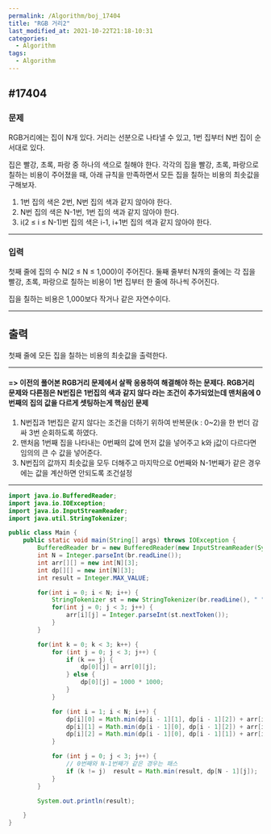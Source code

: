 ```yaml
---
permalink: /Algorithm/boj_17404
title: "RGB 거리2"
last_modified_at: 2021-10-22T21:18-10:31
categories:
  - Algorithm
tags:
  - Algorithm
---
```


## #17404

### 문제

RGB거리에는 집이 N개 있다. 거리는 선분으로 나타낼 수 있고, 1번 집부터 N번 집이 순서대로 있다.

집은 빨강, 초록, 파랑 중 하나의 색으로 칠해야 한다. 각각의 집을 빨강, 초록, 파랑으로 칠하는 비용이 주어졌을 때, 아래 규칙을 만족하면서 모든 집을 칠하는 비용의 최솟값을 구해보자.

1. 1번 집의 색은 2번, N번 집의 색과 같지 않아야 한다.
2. N번 집의 색은 N-1번, 1번 집의 색과 같지 않아야 한다.
3. i(2 ≤ i ≤ N-1)번 집의 색은 i-1, i+1번 집의 색과 같지 않아야 한다.

---

### 입력

첫째 줄에 집의 수 N(2 ≤ N ≤ 1,000)이 주어진다. 둘째 줄부터 N개의 줄에는 각 집을 빨강, 초록, 파랑으로 칠하는 비용이 1번 집부터 한 줄에 하나씩 주어진다.

집을 칠하는 비용은 1,000보다 작거나 같은 자연수이다.

---

## 출력

첫째 줄에 모든 집을 칠하는 비용의 최솟값을 출력한다.

---

#### => 이전의 풀어본 RGB거리 문제에서 살짝 응용하여 해결해야 하는 문제다. RGB거리 문제와 다른점은 N번집은 1번집의 색과 같지 않다 라는 조건이 추가되었는데 맨처음에 0번째의 집의 값을 다르게 셋팅하는게 핵심인 문제

1. N번집과 1번집은 같지 않다는 조건을 더하기 위하여 반복문(k : 0~2)을 한 번더 감싸 3번 순회하도록 하였다.
2. 맨처음 1번째 집을 나타내는 0번째의 값에 먼저 값을 넣어주고 k와 j값이 다르다면 임의의 큰 수 값을 넣어준다.
3. N번집의 값까지 최솟값을 모두 더해주고 마지막으로 0번째와 N-1번째가 같은 경우에는 값을 계산하면 안되도록 조건설정

---

```java
import java.io.BufferedReader;
import java.io.IOException;
import java.io.InputStreamReader;
import java.util.StringTokenizer;

public class Main {
    public static void main(String[] args) throws IOException {
        BufferedReader br = new BufferedReader(new InputStreamReader(System.in));
        int N = Integer.parseInt(br.readLine());
        int arr[][] = new int[N][3];
        int dp[][] = new int[N][3];
        int result = Integer.MAX_VALUE;

        for(int i = 0; i < N; i++) {
            StringTokenizer st = new StringTokenizer(br.readLine(), " ");
            for(int j = 0; j < 3; j++) {
                arr[i][j] = Integer.parseInt(st.nextToken());
            }
        }

        for(int k = 0; k < 3; k++) {
            for (int j = 0; j < 3; j++) {
                if (k == j) {
                    dp[0][j] = arr[0][j];
                } else {
                    dp[0][j] = 1000 * 1000;
                }
            }

            for (int i = 1; i < N; i++) {
                dp[i][0] = Math.min(dp[i - 1][1], dp[i - 1][2]) + arr[i][0];
                dp[i][1] = Math.min(dp[i - 1][0], dp[i - 1][2]) + arr[i][1];
                dp[i][2] = Math.min(dp[i - 1][0], dp[i - 1][1]) + arr[i][2];
            }

            for (int j = 0; j < 3; j++) {
                // 0번째와 N-1번째가 같은 경우는 패스
                if (k != j)  result = Math.min(result, dp[N - 1][j]);
            }
        }

        System.out.println(result);

    }
}
```
